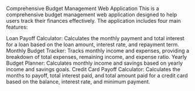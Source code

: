Comprehensive Budget Management Web Application
This is a comprehensive budget management web application designed to help users track their finances effectively. The application includes four main features:

Loan Payoff Calculator: Calculates the monthly payment and total interest for a loan based on the loan amount, interest rate, and repayment term.
Monthly Budget Tracker: Tracks monthly income and expenses, providing a breakdown of total expenses, remaining income, and expense ratio.
Yearly Budget Planner: Calculates monthly income and savings based on yearly income and savings goals.
Credit Card Payoff Calculator: Calculates the months to payoff, total interest paid, and total amount paid for a credit card based on the balance, interest rate, and minimum payment.
